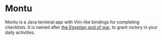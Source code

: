 Montu
=====
Montu is a Java terminal app with Vim-like bindings for completing checklists. It is named after [the Egyptian god of war](https://en.wikipedia.org/wiki/Montu), to grant victory in your daily activities.
